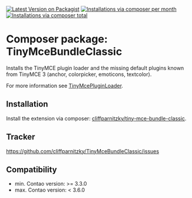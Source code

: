 [![Latest Version on Packagist](http://img.shields.io/packagist/v/cliffparnitzky/tiny-mce-bundle-classic.svg?style=flat)](https://packagist.org/packages/cliffparnitzky/tiny-mce-bundle-classic)
[![Installations via composer per month](http://img.shields.io/packagist/dm/cliffparnitzky/tiny-mce-bundle-classic.svg?style=flat)](https://packagist.org/packages/cliffparnitzky/tiny-mce-bundle-classic)
[![Installations via composer total](http://img.shields.io/packagist/dt/cliffparnitzky/tiny-mce-bundle-classic.svg?style=flat)](https://packagist.org/packages/cliffparnitzky/tiny-mce-bundle-classic)

Composer package: TinyMceBundleClassic
======================================

Installs the TinyMCE plugin loader and the missing default plugins known from TinyMCE 3 (anchor, colorpicker, emoticons, textcolor).

For more information see [TinyMcePluginLoader](https://github.com/cliffparnitzky/TinyMcePluginLoader).


Installation
------------

Install the extension via composer: [cliffparnitzky/tiny-mce-bundle-classic](https://packagist.org/packages/cliffparnitzky/tiny-mce-bundle-classic).


Tracker
-------

https://github.com/cliffparnitzky/TinyMceBundleClassic/issues


Compatibility
-------------

- min. Contao version: >= 3.3.0
- max. Contao version: <  3.6.0
